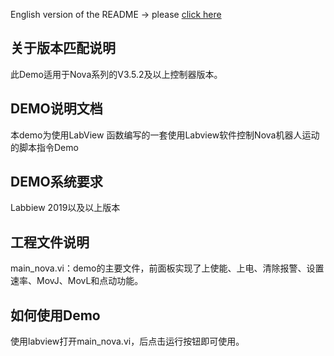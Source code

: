 English version of the README -> please [click here](./README-EN.md)

## 关于版本匹配说明
此Demo适用于Nova系列的V3.5.2及以上控制器版本。

## DEMO说明文档

本demo为使用LabView 函数编写的一套使用Labview软件控制Nova机器人运动的脚本指令Demo

## DEMO系统要求

Labbiew 2019以及以上版本

## 工程文件说明
  
main_nova.vi：demo的主要文件，前面板实现了上使能、上电、清除报警、设置速率、MovJ、MovL和点动功能。

## 如何使用Demo

使用labview打开main_nova.vi，后点击运行按钮即可使用。

